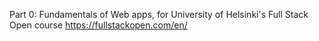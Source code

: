 Part 0: Fundamentals of Web apps, for University of Helsinki's Full Stack Open course https://fullstackopen.com/en/
